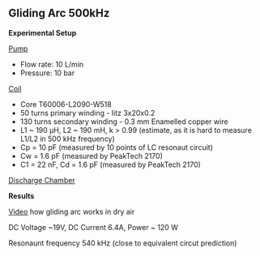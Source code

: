 ## Gliding Arc 500kHz

**Experimental Setup**

[Pump](https://www.amazon.de/-/en/dp/B0DDK7QR6L?ref=ppx_yo2ov_dt_b_fed_asin_title)  
- Flow rate: 10 L/min  
- Pressure: 10 bar  

[Coil](/power_electronics/transformer)  
- Core T60006-L2090-W518
- 50 turns primary winding - litz 3x20x0.2
- 130 turns secondary winding - 0.3 mm Enamelled copper wire  
- L1 ~ 190 μH, L2 ~ 190 mH, k > 0.99 (estimate, as it is hard to measure L1/L2 in 500 kHz frequency)
- Cp = 10 pF (measured by 10 points of LC resonaut circuit)
- Cw = 1.6 pF (measured by PeakTech 2170)
- C1 = 22 nF, Cd = 1.6 pF (measured by PeakTech 2170)

[Discharge Chamber](/discharge_chambers/gliding_arc)

**Results**

[Video](glinding_arc_air.MOV) how gliding arc works in dry air

DC Voltage ~19V, DC Current 6.4A, Power ~ 120 W

Resonaunt frequency 540 kHz (close to equivalent circut prediction)

